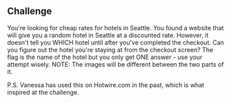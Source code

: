 ## Challenge 
You're looking for cheap rates for hotels in Seattle. You found a website that will give you a random hotel in Seattle at a discounted rate. However, it doesn't tell you WHICH hotel until after you've completed the checkout. Can you figure out the hotel you're staying at from the checkout screen? The flag is the name of the hotel but you only get ONE answer - use your attempt wisely. NOTE: The images will be different between the two parts of it.

P.S. Vanessa has used this on Hotwire.com in the past, which is what inspired at the challenge. 
